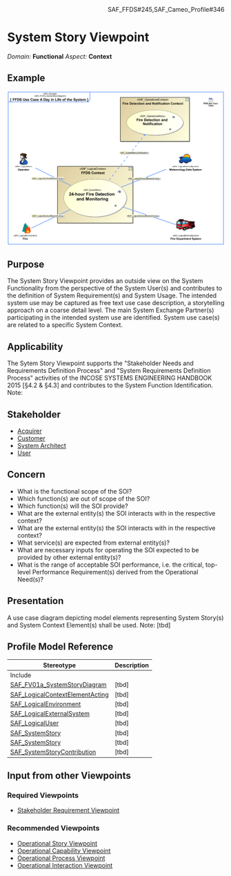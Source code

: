 <div align="right">SAF_FFDS#245,SAF_Cameo_Profile#346</div>

# System Story Viewpoint
*Domain:* **Functional** *Aspect:* **Context**
## Example
![FFDS Use Case A Day in Life of the System](../diagrams/FFDS-Use-Case-A-Day-in-Life-of-the-System.svg)
## Purpose
The System Story Viewpoint provides an outside view on the System Functionality from the perspective of the System User(s) and contributes to the definition of System Requirement(s) and System Usage. The intended system use may be captured as free text use case description, a storytelling approach on a coarse detail level. The main System Exchange Partner(s) participating in the intended system use are identified. System use case(s) are related to a specific System Context.
## Applicability
The Sytem Story Viewpoint supports the "Stakeholder Needs and Requirements Definition Process" and "System Requirements Definition Process" activities of the INCOSE SYSTEMS ENGINEERING HANDBOOK 2015 [§4.2 & §4.3] and contributes to the System Function Identification.
Note:
## Stakeholder
* [Acquirer](../stakeholders.md#Acquirer)
* [Customer](../stakeholders.md#Customer)
* [System Architect](../stakeholders.md#System-Architect)
* [User](../stakeholders.md#User)
## Concern
* What is the functional scope of the SOI?
* Which function(s) are out of scope of the SOI?
* Which function(s) will the SOI provide?
* What are the external entity(s) the SOI interacts with in the respective context?
* What are the external entity(s) the SOI interacts with in the respective context?
* What service(s) are expected from external entity(s)?
* What are necessary inputs for operating the SOI expected to be provided by other external entity(s)?
* What is the range of acceptable SOI performance, i.e. the critical, top-level Performance Requirement(s) derived from the Operational Need(s)?
## Presentation
A use case diagram depicting model elements representing System Story(s) and System Context Element(s) shall be used.
Note: [tbd]

## Profile Model Reference
|Stereotype | Description|
|---|---|
|Include||
|[SAF_FV01a_SystemStoryDiagram](../stereotypes.md#SAF_FV01a_SystemStoryDiagram)|[tbd]|
|[SAF_LogicalContextElementActing](../stereotypes.md#SAF_LogicalContextElementActing)|[tbd]|
|[SAF_LogicalEnvironment](../stereotypes.md#SAF_LogicalEnvironment)|[tbd]|
|[SAF_LogicalExternalSystem](../stereotypes.md#SAF_LogicalExternalSystem)|[tbd]|
|[SAF_LogicalUser](../stereotypes.md#SAF_LogicalUser)|[tbd]|
|[SAF_SystemStory](../stereotypes.md#SAF_SystemStory)|[tbd]|
|[SAF_SystemStory](../stereotypes.md#SAF_SystemStory)|[tbd]|
|[SAF_SystemStoryContribution](../stereotypes.md#SAF_SystemStoryContribution)|[tbd]

## Input from other Viewpoints
### Required Viewpoints
* [Stakeholder Requirement Viewpoint](Stakeholder-Requirement-Viewpoint.md)
### Recommended Viewpoints
* [Operational Story Viewpoint](Operational-Story-Viewpoint.md)
* [Operational Capability Viewpoint](Operational-Capability-Viewpoint.md)
* [Operational Process Viewpoint](Operational-Process-Viewpoint.md)
* [Operational Interaction Viewpoint](Operational-Interaction-Viewpoint.md)
